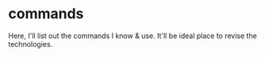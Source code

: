 # commands
Here, I'll list out the commands I know & use. It'll be ideal place to revise the technologies.
